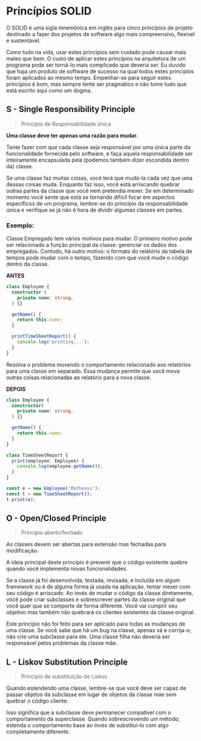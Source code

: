 # Princípios SOLID

O SOLID é uma sigla mnemônica em inglês para cinco princípios de projeto destinado a fazer dos projetos de software algo mais compreensivo, flexível e sustentável.

Como tudo na vida, usar estes princípios sem cuidado pode causar mais males que bem. O custo de aplicar estes princípios na arquitetura de um programa pode ser torná-lo mais complicado que deveria ser. Eu duvido que haja um produto de software de sucesso na qual todos estes princípios foram aplicados ao mesmo tempo. Empenhar-se para seguir estes princípios é bom, mas sempre tente ser pragmático e não tome tudo que está escrito aqui como um dogma.

## S - Single Responsibility Principle
> Princípio de Responsabilidade única

**Uma classe deve ter apenas uma razão para mudar.**

Tente fazer com que cada classe seja responsável por uma única parte da funcionalidade fornecida pelo software, e faça aquela responsabilidade ser inteiramente encapsulada pela (podemos também dizer escondida dentro da) classe.

Se uma classe faz muitas coisas, você terá que mudá-la cada vez que uma dessas coisas muda. Enquanto faz isso, você está arriscando quebrar outras partes da classe que você nem pretendia mexer. Se em determinado momento você sente que está se tornando difícil focar em aspectos específicos de um programa, lembre-se do princípio da responsabilidade única e verifique se já não é hora de dividir algumas classes em partes.

### Exemplo:

Classe Empregado tem vários motivos para mudar. O primeiro motivo pode ser relacionado a função principal da classe: gerenciar os dados dos empregados. Contudo, há outro motivo: o formato do relatório da tabela de tempos pode mudar com o tempo, fazendo com que você mude o código dentro da classe.

**ANTES**

```ts
class Employee {
  constructor (
    private name: string,
  ) {}

  getName() {
    return this.name;
  }

  printTimeSheetReport() {
    console.log('printing...');
  }
}
```

Resolva o problema movendo o comportamento relacionado aos relatórios para uma classe em separado. Essa mudança permite que você mova outras coisas relacionadas ao relatório para a nova classe.

**DEPOIS**

```ts
class Employee {
  constructor(
    private name: string,
  ) {}

  getName() {
    return this.name;
  }
}

class TimeSheetReport {
  print(employee: Employee) {
    console.log(employee.getName());
  }
}

const e = new Employee('Matheuss');
const t = new TimeSheetReport();
t.print(e);
```

## O - Open/Closed Principle
> Princípio aberto/fechado

As classes devem ser abertas para extensão mas fechadas para modificação.

A ideia principal deste princípio é prevenir que o código existente quebre quando você implementa novas funcionalidades.

Se a classe já foi desenvolvida, testada, revisada, e incluída em algum framework ou é de alguma forma já usada na aplicação, tentar mexer com seu código é arriscado. Ao invés de mudar o código da classe diretamente, você pode criar subclasses e sobrescrever partes da classe original que você quer que se comporte de forma diferente. Você vai cumprir seu objetivo mas também não quebrará os clientes existentes da classe original.

Este princípio não foi feito para ser aplicado para todas as mudanças de uma classe. Se você sabe que há um bug na classe, apenas vá e corrija-o; não crie uma subclasse para ele. Uma classe filha não deveria ser responsável pelos problemas da classe mãe.

## L - Liskov Substitution Principle
> Princípio de substituição de Liskov

Quando estendendo uma classe, lembre-se que você deve ser capaz de passar objetos da subclasse em lugar de objetos da classe mãe sem quebrar o código cliente.

Isso significa que a subclasse deve permanecer compatível com o comportamento da superclasse. Quando sobrescrevendo um método, estenda o comportamento base ao invés de substituí-lo com algo completamente diferente.